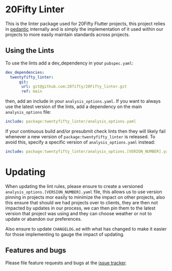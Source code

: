 # 20Fifty Linter

This is the linter package used for 20Fifty Flutter projects, 
this project relies in [pedantic](https://pub.dev/packages/pedantic) internally and is simply the 
implementation of it used within our projects to more easily 
maintain standards across projects.

## Using the Lints

To use the lints add a dev_dependency in your `pubspec.yaml`:

```yaml
dev_dependencies:
  twentyfifty_linter:
      git:
       url: git@github.com:20fifty/20Fifty_linter.git
       ref: main
```

then, add an include in your `analysis_options.yaml`. If you want to always
use the latest version of the lints, add a dependency on the main
`analysis_options` file:


```yaml
include: package:twentyfifty_linter/analysis_options.yaml
```

If your continuous build and/or presubmit check lints then they will likely
fail whenever a new version of `package:twentyfifty_linter` is released. To avoid this,
specify a specific version of `analysis_options.yaml` instead:

```yaml
include: package:twentyfifty_linter/analysis_options.[VERION_NUMBER].yaml
```

# Updating

When updating the lint rules, please ensure to create a versioned `analysis_options.[VERSION_NUMBER].yaml` file,
this allows us to use version pinning in projects mor easily to minimize the impact on other
projects, also this ensure that should we had projects over to clients, they are then not impacted
by updates in our process, we can then pin them to the latest version that project was using
and they can choose weather or not to update or abandon our preferences.

Also ensure to update `CHANGELOG.md` with what has changed to make it easier 
for those implementing to gauge the impact of updating.

## Features and bugs

Please file feature requests and bugs at the [issue tracker][tracker].

[tracker]: https://github.com/20fifty/20Fifty_linter/issues
